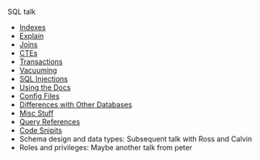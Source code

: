 SQL talk

- [Indexes](docs/indexes.md)
- [Explain](docs/explain.md)
- [Joins](docs/joins.md)
- [CTEs](docs/cte.md)
- [Transactions](docs/transactions.md)
- [Vacuuming](docs/vacuum.md)
- [SQL Injections](docs/injection.md)
- [Using the Docs](docs/docs.md)
- [Config Files](docs/config.md)
- [Differences with Other Databases](docs/diff.md)
- [Misc Stuff](docs/misc.md)
- [Query References](docs/anatomy.md)
- [Code Snipits](docs/snipits.md)
- Schema design and data types: Subsequent talk with Ross and Calvin
- Roles and privileges: Maybe another talk from peter
